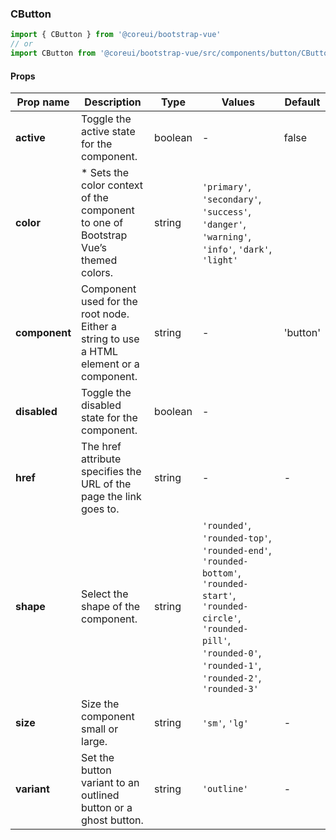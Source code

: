### CButton

```jsx
import { CButton } from '@coreui/bootstrap-vue'
// or
import CButton from '@coreui/bootstrap-vue/src/components/button/CButton'
```

#### Props

| Prop name     | Description                                                                             | Type    | Values                                                                                                                                                                                 | Default  |
| ------------- | --------------------------------------------------------------------------------------- | ------- | -------------------------------------------------------------------------------------------------------------------------------------------------------------------------------------- | -------- |
| **active**    | Toggle the active state for the component.                                              | boolean | -                                                                                                                                                                                      | false    |
| **color**     | \* Sets the color context of the component to one of Bootstrap Vue’s themed colors.     | string  | `'primary'`, `'secondary'`, `'success'`, `'danger'`, `'warning'`, `'info'`, `'dark'`, `'light'`                                                                                        |          |
| **component** | Component used for the root node. Either a string to use a HTML element or a component. | string  | -                                                                                                                                                                                      | 'button' |
| **disabled**  | Toggle the disabled state for the component.                                            | boolean | -                                                                                                                                                                                      |          |
| **href**      | The href attribute specifies the URL of the page the link goes to.                      | string  | -                                                                                                                                                                                      | -        |
| **shape**     | Select the shape of the component.                                                      | string  | `'rounded'`, `'rounded-top'`, `'rounded-end'`, `'rounded-bottom'`, `'rounded-start'`, `'rounded-circle'`, `'rounded-pill'`, `'rounded-0'`, `'rounded-1'`, `'rounded-2'`, `'rounded-3'` |          |
| **size**      | Size the component small or large.                                                      | string  | `'sm'`, `'lg'`                                                                                                                                                                         | -        |
| **variant**   | Set the button variant to an outlined button or a ghost button.                         | string  | `'outline'`                                                                                                                                                                            | -        |
